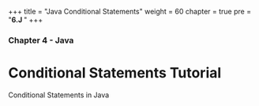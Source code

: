 +++
title = "Java Conditional Statements"
weight = 60
chapter = true
pre = "<b>6.J </b>"
+++

### Chapter 4 - Java

# Conditional Statements Tutorial

Conditional Statements in Java
